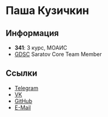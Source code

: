 # Паша Кузичкин

## Информация

- **341**: 3 курс, МОАИС
- [GDSC](https://vk.com/dsc_ssu) Saratov Core Team Member

## Ссылки

- [Telegram](https://t.me/youhaveviolatedthelaw)
- [VK](https://vk.com/awsmpshk)
- [GitHub](https://github.com/kuzichkin2001)
- [E-Mail](kuzichkinpa@gmail.com)
